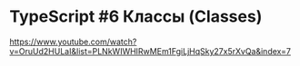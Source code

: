 <h1>TypeScript #6 Классы (Classes)
</h1>

https://www.youtube.com/watch?v=OruUd2HULaI&list=PLNkWIWHIRwMEm1FgiLjHqSky27x5rXvQa&index=7